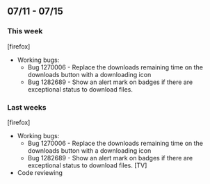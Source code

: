## 07/11 - 07/15 ##

### This week ###
[firefox]
 - Working bugs:
   - Bug 1270006 - Replace the downloads remaining time on the downloads button with a downloading icon 
   - Bug 1282689 - Show an alert mark on badges if there are exceptional status to download files. 

### Last weeks ###
[firefox]
 - Working bugs:
   - Bug 1270006 - Replace the downloads remaining time on the downloads button with a downloading icon 
   - Bug 1282689 - Show an alert mark on badges if there are exceptional status to download files. 
[TV]
 - Code reviewing
